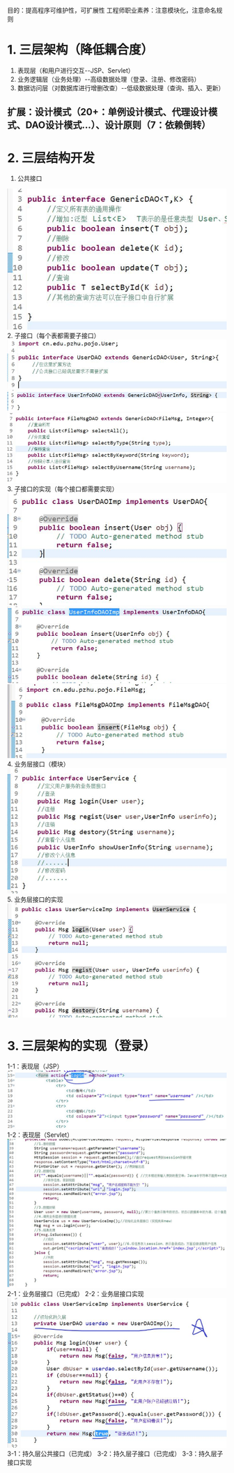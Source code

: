 目的：提高程序可维护性，可扩展性
工程师职业素养：注意模块化，注意命名规则
# 1. 三层架构（降低耦合度）
1. 表现层（和用户进行交互--JSP、Servlet）
2. 业务逻辑层（业务处理）--高级数据处理（登录、注册、修改密码）
3. 数据访问层（对数据库进行增删改查）--低级数据处理（查询、插入、更新）
## 扩展：设计模式（20+：单例设计模式、代理设计模式、DAO设计模式...）、设计原则（7：依赖倒转）

# 2. 三层结构开发
1. 公共接口

![](day08_files/1.jpg)
2. 子接口（每个表都需要子接口）
![](day08_files/2.jpg)
![](day08_files/3.jpg)
![](day08_files/4.jpg)
3. 子接口的实现（每个接口都需要实现）
![](day08_files/5.jpg)
![](day08_files/6.jpg)
![](day08_files/7.jpg)
4. 业务层接口（模块）
![](day08_files/8.jpg)
5. 业务层接口的实现
![](day08_files/9.jpg)

# 3. 三层架构的实现（登录）
1-1：表现层（JSP）
![](day08_files/10.jpg)
1-2：表现层（Servlet）
![](day08_files/11.jpg)
2-1：业务层接口（已完成）
2-2：业务层接口实现
![](day08_files/12.jpg)
3-1：持久层公共接口（已完成）
3-2：持久层子接口（已完成）
3-3：持久层子接口实现
